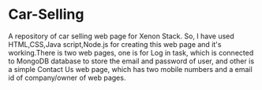 # Car-Selling
A repository of car selling web page for Xenon Stack.
So, I have used HTML,CSS,Java script,Node.js for creating this web page and it's working.There is two web pages, one is for Log in task, which is connected to MongoDB database to store the email and password of user, and other is a simple Contact Us web page, which has two mobile numbers and a email id of company/owner of web pages.
